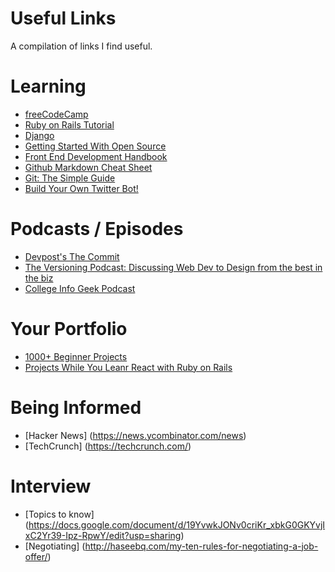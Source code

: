 # Useful Links

A compilation of links I find useful.


# Learning 
+ [freeCodeCamp](https://www.freecodecamp.com/)
+ [Ruby on Rails Tutorial](https://docs.google.com/document/d/19YvwkJONv0criKr_xbkG0GKYvjIxC2Yr39-Ipz-RpwY/edit?usp=sharing)
+ [Django](https://tutorial.djangogirls.org/en/index.html)
+ [Getting Started With Open Source](https://www.hackerearth.com/getstarted-opensource/)
+ [Front End Development Handbook](https://www.gitbook.com/book/frontendmasters/front-end-handbook-2017/details)
+ [Github Markdown Cheat Sheet](https://github.com/adam-p/markdown-here/wiki/Markdown-Cheatsheet)
+ [Git: The Simple Guide](http://rogerdudler.github.io/git-guide/)
+ [Build Your Own Twitter Bot!](https://medium.freecodecamp.com/easily-set-up-your-own-twitter-bot-4aeed5e61f7f#.jc0sor19b)

# Podcasts / Episodes
+ [Devpost's The Commit](https://devpost.com/thecommit)
+ [The Versioning Podcast: Discussing Web Dev to Design from the best in the biz](https://www.sitepoint.com/versioning-show/?utm_medium=email&utm_campaign=Welcome%20Email&utm_content=Welcome%20Email+&utm_source=CampaignMonitor%20SitePoint&utm_term=WATCH%20THE%20PODCAST)
+ [College Info Geek Podcast](https://collegeinfogeek.com/cast/)

# Your Portfolio 
 + [1000+ Beginner Projects](https://www.reddit.com/r/learnprogramming/comments/2a9ygh/1000_beginner_programming_projects_xpost/)
 + [Projects While You Leanr React with Ruby on Rails](https://medium.freecodecamp.com/every-time-you-build-a-to-do-list-app-a-puppy-dies-505b54637a5d#.agxj53dxq)


# Being Informed
+ [Hacker News] (https://news.ycombinator.com/news)
+ [TechCrunch] (https://techcrunch.com/)


# Interview
+ [Topics to know] (https://docs.google.com/document/d/19YvwkJONv0criKr_xbkG0GKYvjIxC2Yr39-Ipz-RpwY/edit?usp=sharing)
+ [Negotiating] (http://haseebq.com/my-ten-rules-for-negotiating-a-job-offer/)
